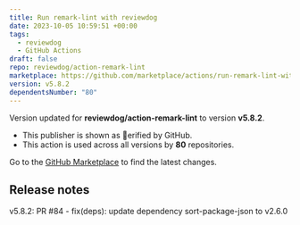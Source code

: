 ```yaml
---
title: Run remark-lint with reviewdog
date: 2023-10-05 10:59:51 +00:00
tags:
  - reviewdog
  - GitHub Actions
draft: false
repo: reviewdog/action-remark-lint
marketplace: https://github.com/marketplace/actions/run-remark-lint-with-reviewdog
version: v5.8.2
dependentsNumber: "80"
---
```



Version updated for **reviewdog/action-remark-lint** to version **v5.8.2**.
- This publisher is shown as erified by GitHub.
- This action is used across all versions by **80** repositories.

Go to the [GitHub Marketplace](https://github.com/marketplace/actions/run-remark-lint-with-reviewdog) to find the latest changes.

## Release notes

v5.8.2: PR #84 - fix(deps): update dependency sort-package-json to v2.6.0

